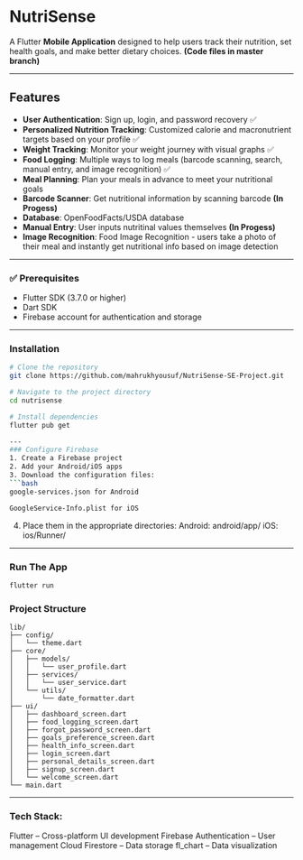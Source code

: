 # NutriSense

A Flutter **Mobile Application** designed to help users track their nutrition, set health goals, and make better dietary choices. **(Code files in master branch)**

---

##  Features

- **User Authentication**: Sign up, login, and password recovery  ✅
- **Personalized Nutrition Tracking**: Customized calorie and macronutrient targets based on your profile   ✅
- **Weight Tracking**: Monitor your weight journey with visual graphs  ✅
- **Food Logging**: Multiple ways to log meals (barcode scanning, search, manual entry, and image recognition)  ✅
- **Meal Planning**: Plan your meals in advance to meet your nutritional goals
- **Barcode Scanner**: Get nutritional information by scanning barcode **(In Progess)**
- **Database**: OpenFoodFacts/USDA database
- **Manual Entry**: User inputs nutritinal values themselves **(In Progess)**
- **Image Recognition**: Food Image Recognition - users take a photo of their meal and instantly get nutritional info based on image detection

---


### ✅ Prerequisites

- Flutter SDK (3.7.0 or higher)  
- Dart SDK  
- Firebase account for authentication and storage  

---

###  Installation

```bash
# Clone the repository
git clone https://github.com/mahrukhyousuf/NutriSense-SE-Project.git

# Navigate to the project directory
cd nutrisense

# Install dependencies
flutter pub get

---
### Configure Firebase
1. Create a Firebase project
2. Add your Android/iOS apps
3. Download the configuration files:
```bash
google-services.json for Android

GoogleService-Info.plist for iOS
```

4. Place them in the appropriate directories:
Android: android/app/
iOS: ios/Runner/

---
### Run The App
```bash
flutter run
```

### Project Structure
```arduino
lib/
├── config/
│   └── theme.dart
├── core/
│   ├── models/
│   │   └── user_profile.dart
│   ├── services/
│   │   └── user_service.dart
│   └── utils/
│       └── date_formatter.dart
├── ui/
│   ├── dashboard_screen.dart
│   ├── food_logging_screen.dart
│   ├── forgot_password_screen.dart
│   ├── goals_preference_screen.dart
│   ├── health_info_screen.dart
│   ├── login_screen.dart
│   ├── personal_details_screen.dart
│   ├── signup_screen.dart
│   └── welcome_screen.dart
└── main.dart
```
---
### Tech Stack:
Flutter – Cross-platform UI development
Firebase Authentication – User management
Cloud Firestore – Data storage
fl_chart – Data visualization

